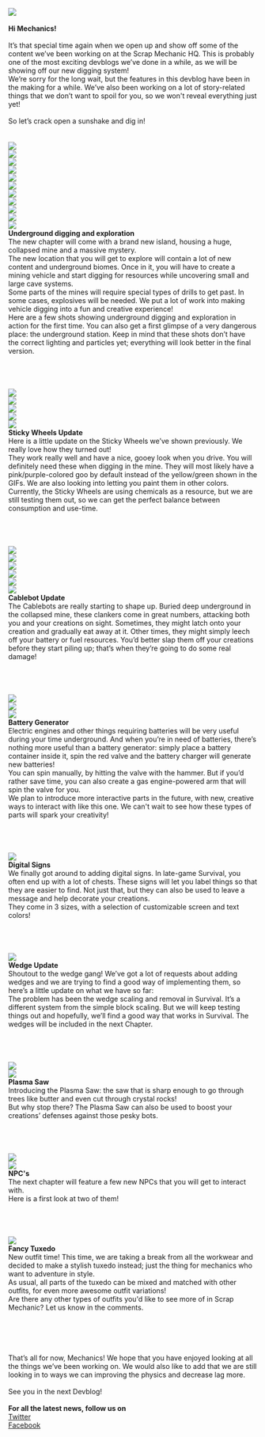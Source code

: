 ![](https://i.imgur.com/O60peaj.png)<br/>
<br/>
**Hi Mechanics!**<br/>
<br/>
It’s that special time again when we open up and show off some of the content we’ve been working on at the Scrap Mechanic HQ. This is probably one of the most exciting devblogs we’ve done in a while, as we will be showing off our new digging system!<br/>
We’re sorry for the long wait, but the features in this devblog have been in the making for a while. We’ve also been working on a lot of story-related things that we don’t want to spoil for you, so we won't reveal everything just yet!<br/>
<br/>
So let’s crack open a sunshake and dig in!<br/>
<br/>
<br/>
![](https://i.imgur.com/C2mi8al.gif)<br/>
![](https://i.imgur.com/KpuBNJJ.gif)<br/>
![](https://i.imgur.com/vbfBCMR.gif)<br/>
![](https://i.imgur.com/A6EU5Uj.gif)<br/>
![](https://i.imgur.com/c5Qeg5r.gif)<br/>
![](https://i.imgur.com/NYi1lY7.png)<br/>
![](https://i.imgur.com/U5SCBdc.png)<br/>
![](https://i.imgur.com/UU4sWzm.png)<br/>
![](https://i.imgur.com/QAFLi1V.png)<br/>
![](https://i.imgur.com/nuUrJfM.png)<br/>
![](https://i.imgur.com/goRaYL8.png)<br/>
**Underground digging and exploration**<br/>
The new chapter will come with a brand new island, housing a huge, collapsed mine and a massive mystery. <br/>
The new location that you will get to explore will contain a lot of new content and underground biomes. Once in it, you will have to create a mining vehicle and start digging for resources while uncovering small and large cave systems.<br/>
Some parts of the mines will require special types of drills to get past. In some cases, explosives will be needed. We put a lot of work into making vehicle digging into a fun and creative experience! <br/>
Here are a few shots showing underground digging and exploration in action for the first time. You can also get a first glimpse of a very dangerous place: the underground station. Keep in mind that these shots don’t have the correct lighting and particles yet; everything will look better in the final version. <br/>
<br/>
<br/>
<br/>
<br/>
![](https://i.imgur.com/UxjU5iY.gif)<br/>
![](https://i.imgur.com/eMUpYto.gif)<br/>
![](https://i.imgur.com/UBG6Sdr.gif)<br/>
![](https://i.imgur.com/oKynkvM.gif)<br/>
![](https://i.imgur.com/pUeaqyC.gif)<br/>
**Sticky Wheels Update**<br/>
Here is a little update on the Sticky Wheels we’ve shown previously. We really love how they turned out!<br/>
They work really well and have a nice, gooey look when you drive. You will definitely need these when digging in the mine. They will most likely have a pink/purple-colored goo by default instead of the yellow/green shown in the GIFs. We are also looking into letting you paint them in other colors. <br/>
Currently, the Sticky Wheels are using chemicals as a resource, but we are still testing them out, so we can get the perfect balance between consumption and use-time.<br/>
<br/>
<br/>
<br/>
<br/>
![](https://i.imgur.com/X4j4VaZ.gif)<br/>
![](https://i.imgur.com/Keg99vJ.gif)<br/>
![](https://i.imgur.com/c7pNN33.gif)<br/>
![](https://i.imgur.com/9fenvzQ.gif)<br/>
![](https://i.imgur.com/3SlhSzK.png)<br/>
![](https://i.imgur.com/CxfDTme.png)<br/>
**Cablebot Update**<br/>
The Cablebots are really starting to shape up. Buried deep underground in the collapsed mine, these clankers come in great numbers, attacking both you and your creations on sight. Sometimes, they might latch onto your creation and gradually eat away at it. Other times, they might simply leech off your battery or fuel resources. You’d better slap them off your creations before they start piling up; that’s when they’re going to do some real damage!<br/>
<br/>
<br/>
<br/>
<br/>
![](https://i.imgur.com/TkGHjex.png)<br/>
![](https://i.imgur.com/yhTfbs9.png)<br/>
![](https://i.imgur.com/UkB1nNq.png)<br/>
**Battery Generator**<br/>
Electric engines and other things requiring batteries will be very useful during your time underground. And when you’re in need of batteries, there’s nothing more useful than a battery generator: simply place a battery container inside it, spin the red valve and the battery charger will generate new batteries! <br/>
You can spin manually, by hitting the valve with the hammer. But if you’d rather save time, you can also create a gas engine-powered arm that will spin the valve for you. <br/>
We plan to introduce more interactive parts in the future, with new, creative ways to interact with like this one. We can't wait to see how these types of parts will spark your creativity!<br/>
<br/>
<br/>
<br/>
<br/>
![](https://i.imgur.com/cUFEF6L.png)<br/>
**Digital Signs**<br/>
We finally got around to adding digital signs. In late-game Survival, you often end up with a lot of chests. These signs will let you label things so that they are easier to find. Not just that, but they can also be used to leave a message and help decorate your creations.<br/>
They come in 3 sizes, with a selection of customizable screen and text colors!<br/>
<br/>
<br/>
<br/>
<br/>
![](https://i.imgur.com/j4SaTNJ.gif)<br/>
**Wedge Update**<br/>
Shoutout to the wedge gang! We’ve got a lot of requests about adding wedges and we are trying to find a good way of implementing them, so here’s a little update on what we have so far: <br/>
The problem has been the wedge scaling and removal in Survival. It’s a different system from the simple block scaling. But we will keep testing things out and hopefully, we’ll find a good way that works in Survival. The wedges will be included in the next Chapter. <br/>
  <br/>
<br/>
<br/>
<br/>
![](https://i.imgur.com/R6nwAvN.png)<br/>
![](https://i.imgur.com/8B4bMMq.png)<br/>
**Plasma Saw**<br/>
Introducing the Plasma Saw: the saw that is sharp enough to go through trees like butter and even cut through crystal rocks! <br/>
But why stop there? The Plasma Saw can also be used to boost your creations’ defenses against those pesky bots.<br/>
<br/>
<br/>
<br/>
<br/>
![](https://i.imgur.com/JHdJekr.png)<br/>
![](https://i.imgur.com/VQufYwZ.png)<br/>
**NPC's**<br/>
The next chapter will feature a few new NPCs that you will get to interact with. <br/>
Here is a first look at two of them! <br/>
<br/>
<br/>
<br/>
<br/>
![](https://i.imgur.com/jJMexEg.png)<br/>
**Fancy Tuxedo**<br/>
New outfit time! This time, we are taking a break from all the workwear and decided to make a stylish tuxedo instead; just the thing for mechanics who want to adventure in style. <br/>
As usual, all parts of the tuxedo can be mixed and matched with other outfits, for even more awesome outfit variations! <br/>
Are there any other types of outfits you'd like to see more of in Scrap Mechanic? Let us know in the comments. <br/>
<br/>
<br/>
<br/>
<br/>
<br/>
That’s all for now, Mechanics! We hope that you have enjoyed looking at all the things we’ve been working on. We would also like to add that we are still looking in to ways we can improving the physics and decrease lag more. <br/>
<br/>
See you in the next Devblog!<br/>
<br/>
**For all the latest news, follow us on**<br/>
[Twitter](https://twitter.com/ScrapMechanic)<br/>
[Facebook](https://www.facebook.com/scrapmechanic/)<br/>

